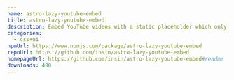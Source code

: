 ```yaml
---
name: astro-lazy-youtube-embed
title: astro-lazy-youtube-embed
description: Embed YouTube videos with a static placeholder which only embeds when you click
categories:
  - css+ui
npmUrl: https://www.npmjs.com/package/astro-lazy-youtube-embed
repoUrl: https://github.com/insin/astro-lazy-youtube-embed
homepageUrl: https://github.com/insin/astro-lazy-youtube-embed#readme
downloads: 490
---
```

